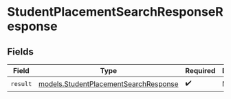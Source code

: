 # StudentPlacementSearchResponseResponse


## Fields

| Field                                                                                | Type                                                                                 | Required                                                                             | Description                                                                          |
| ------------------------------------------------------------------------------------ | ------------------------------------------------------------------------------------ | ------------------------------------------------------------------------------------ | ------------------------------------------------------------------------------------ |
| `result`                                                                             | [models.StudentPlacementSearchResponse](../models/studentplacementsearchresponse.md) | :heavy_check_mark:                                                                   | N/A                                                                                  |